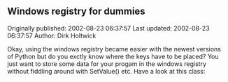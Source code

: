 ## Windows registry for dummies 
Originally published: 2002-08-23 06:37:57 
Last updated: 2002-08-23 06:37:57 
Author: Dirk Holtwick 
 
Okay, using the windows registry became easier with the newest versions of Python but do you exctly know where the keys have to be placed? You just want to store some data for your progam in the windows registry without fiddling around with SetValue() etc. Have a look at this class: